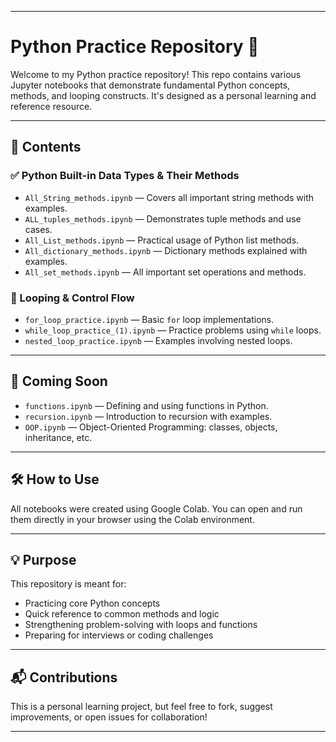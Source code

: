 
---

# Python Practice Repository 🐍

Welcome to my Python practice repository! This repo contains various Jupyter notebooks that demonstrate fundamental Python concepts, methods, and looping constructs. It's designed as a personal learning and reference resource.

---

## 📂 Contents

### ✅ Python Built-in Data Types & Their Methods

* `All_String_methods.ipynb` — Covers all important string methods with examples.
* `ALL_tuples_methods.ipynb` — Demonstrates tuple methods and use cases.
* `All_List_methods.ipynb` — Practical usage of Python list methods.
* `All_dictionary_methods.ipynb` — Dictionary methods explained with examples.
* `All_set_methods.ipynb` — All important set operations and methods.

### 🔁 Looping & Control Flow

* `for_loop_practice.ipynb` — Basic `for` loop implementations.
* `while_loop_practice_(1).ipynb` — Practice problems using `while` loops.
* `nested_loop_practice.ipynb` — Examples involving nested loops.

---

## 🚀 Coming Soon

* `functions.ipynb` — Defining and using functions in Python.
* `recursion.ipynb` — Introduction to recursion with examples.
* `OOP.ipynb` — Object-Oriented Programming: classes, objects, inheritance, etc.

---

## 🛠 How to Use

All notebooks were created using Google Colab. You can open and run them directly in your browser using the Colab environment.

---

## 💡 Purpose

This repository is meant for:

* Practicing core Python concepts
* Quick reference to common methods and logic
* Strengthening problem-solving with loops and functions
* Preparing for interviews or coding challenges

---

## 📬 Contributions

This is a personal learning project, but feel free to fork, suggest improvements, or open issues for collaboration!

---

